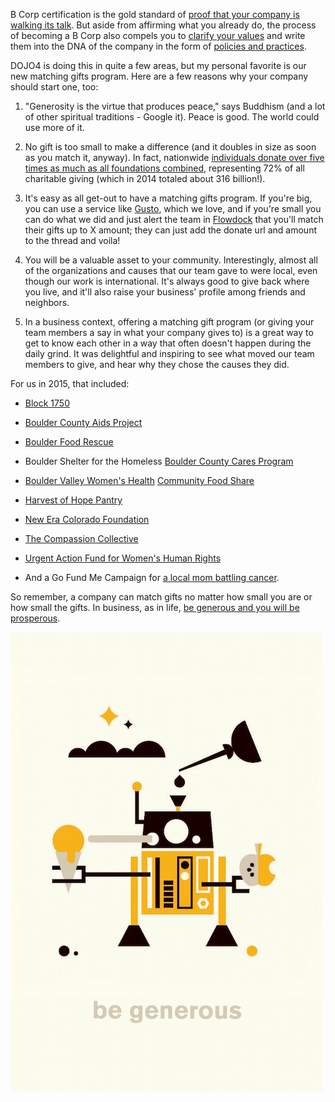 B Corp certification is the gold standard of [proof that your company is walking its talk](http://www.roundpegcomm.com/how-the-b-corp-certification-provides-crucial-context/). But aside from affirming what you already do, the process of becoming a B Corp also compels you to [clarify your values](http://little-startup-handbook.dojo4.com/be-generous) and write them into the DNA of the company in the form of [policies and practices](https://github.com/dojo4/policy/blob/master/hr.md).

DOJO4 is doing this in quite a few areas, but my personal favorite is our new matching gifts program. Here are a few reasons why your company should start one, too:

1. "Generosity is the virtue that produces peace," says Buddhism (and a lot of other spiritual traditions - Google it). Peace is good. The world could use more of it.

2. No gift is too small to make a difference (and it doubles in size as soon as you match it, anyway). In fact, nationwide [individuals donate over five times as much as all foundations combined](https://gusto.com/blog/zenpayroll-giving/), representing 72% of all charitable giving (which in 2014 totaled about 316 billion!).

3. It's easy as all get-out to have a matching gifts program. If you're big, you can use a service like [Gusto](https://support.gusto.com/hc/en-us/articles/210107558-How-Can-My-Employees-Donate-to-Charities-), which we love, and if you're small you can do what we did and just alert the team in [Flowdock](https://www.flowdock.com/features) that you'll match their gifts up to X amount; they can just add the donate url and amount to the thread and voila!

4. You will be a valuable asset to your community.  Interestingly, almost all of the organizations and causes that our team gave to were local, even though our work is international. It's always good to give back where you live, and it'll also raise your business' profile among friends and neighbors.

4. In a business context, offering a matching gift program (or giving your team members a say in what your company gives to) is a great way to get to know each other in a way that often doesn't happen during the daily grind. It was delightful and inspiring to see what moved our team members to give, and hear why they chose the causes they did. 

For us in 2015, that included:

* [Block 1750](http://www.block1750.com/) 

* [Boulder County Aids Project](http://bcap.org/) 

* [Boulder Food Rescue ](http://www.boulderfoodrescue.org)

* Boulder Shelter for the Homeless [Boulder County Cares Program ](http://www.bouldershelter.org/programs.bccares.html)

* [Boulder Valley Women's Health](http://www.boulderwomenshealth.org/)
[Community Food Share](http://communityfoodshare.org/) 

* [Harvest of Hope Pantry](http://www.hopepantry.org/) 

* [New Era Colorado Foundation](http://neweracolorado.org/) 

* [The Compassion Collective](http://thecompassioncollective.org/)   

* [Urgent Action Fund for Women's Human Rights](urgentactionfund.org) 

* And a Go Fund Me Campaign for [a local mom battling cancer](https://www.gofundme.com/zugey).

So remember, a company can match gifts no matter how small you are or how small the gifts. In business, as in life, [be generous and you will be prosperous](http://little-startup-handbook.dojo4.com/be-generous).

![Screen Shot 2016-01-07 at 7.50.26 PM.jpg](assets/b.jpeg) 



